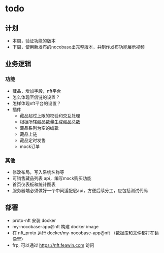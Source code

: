 # todo

## 计划

- 本周，验证功能的版本
- 下周，使用新发布的nocobase出完整版本，并制作发布功能展示视频

## 业务逻辑

### 功能

- 藏品，增加字段，nft平台
- 怎么体现至信链的设置？
- 怎样体现nft平台的设置？
- 插件
    - 藏品超过上限的校验和交互处理
    - ~~根据所辖藏品数量生成藏品总数~~
    - 藏品系列为空的编辑
    - 藏品上链
    - 藏品定时发售
    - mock订单

### 其他

- 修改布局，写入系统名称等
- 可销售藏品列表 api，编写mock购买功能
- 首页仪表板和统计图表
- 服务器端必须做好一个中间适配层api，方便后续分工，应包括测试代码

## 部署

- proto-nft 安装 docker 
- my-nocobase-app@nft 构建 docker image
- 在 nft_proto 运行 docker/my-nocobase-app@nft （数据库和文件都打在镜像里）
- frp, 可以通过 https://nft.feawin.com 访问
